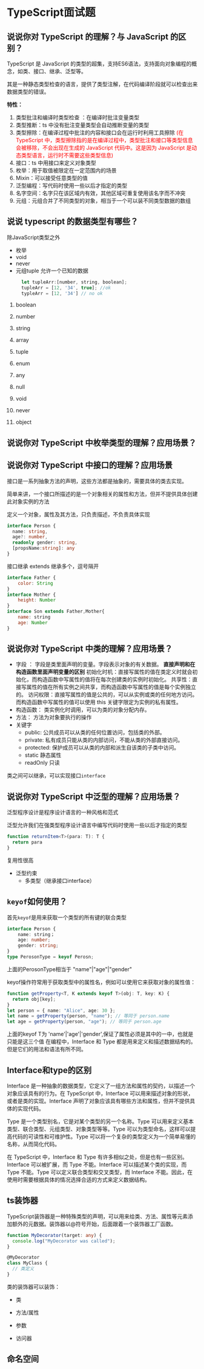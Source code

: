 # TypeScript面试题

## 说说你对 TypeScript 的理解？与 JavaScript 的区别？


TypeScript 是 JavaScript 的类型的超集，支持ES6语法，支持面向对象编程的概念，如类、接口、继承、泛型等。


其是一种静态类型检查的语言，提供了类型注解，在代码编译阶段就可以检查出来数据类型的错误。

**特性：**

1. 类型批注和编译时类型检查 ：在编译时批注变量类型
2. 类型推断：ts 中没有批注变量类型会自动推断变量的类型
3. 类型擦除：在编译过程中批注的内容和接口会在运行时利用工具擦除 <span style="color: red;">(在 TypeScript 中，类型擦除指的是在编译过程中，类型批注和接口等类型信息会被移除，不会出现在生成的 JavaScript 代码中。这是因为 JavaScript 是动态类型语言，运行时不需要这些类型信息)</span>
4. 接口：ts 中用接口来定义对象类型
5. 枚举：用于取值被限定在一定范围内的场景
6. Mixin：可以接受任意类型的值
7. 泛型编程：写代码时使用一些以后才指定的类型
8. 名字空间：名字只在该区域内有效，其他区域可重复使用该名字而不冲突
9. 元组：元组合并了不同类型的对象，相当于一个可以装不同类型数据的数组

## 说说 typescript 的数据类型有哪些？

除JavaScript类型之外

- 枚举
- void
- never
- 元组tuple
    允许一个已知的数据
    ```javascript
      let tupleArr:[number, string, boolean];
      tupleArr = [12, '34', true]; //ok
      typleArr = [12, '34'] // no ok
    ```
1. boolean

2. number
3. string
4. array
5. tuple
6. enum
7. any
8. null
9.  void
10. never
11. object 
## 说说你对 TypeScript 中枚举类型的理解？应用场景？



## 说说你对 TypeScript 中接口的理解？应用场景

接口是一系列抽象方法的声明，这些方法都是抽象的，需要具体的类去实现。

简单来讲，一个接口所描述的是一个对象相关的属性和方法，但并不提供具体创建此对象实例的方法

定义一个对象，属性及其方法，只负责描述，不负责具体实现

```typescript
interface Person {
  name: string,
  age?: number,
  readonly gender: string,
  [propsName:string]: any
}
```

接口继承 extends 继承多个，逗号隔开

```js
interface Father {
    color: String
}
interface Mother {
    height: Number
}
interface Son extends Father,Mother{
    name: string
    age: Number
}
```

## 说说你对 TypeScript 中类的理解？应用场景？

- 字段 ： 字段是类里面声明的变量。字段表示对象的有关数据。
    **直接声明和在构造函数里面声明变量的区别**
    初始化时机：直接写属性的值在类定义时就会初始化，而构造函数中写属性的值将在每次创建类的实例时初始化。
    共享性：直接写属性的值在所有实例之间共享，而构造函数中写属性的值是每个实例独立的。
    访问权限：直接写属性的值是公共的，可以从实例或类的任何地方访问。而构造函数中写属性的值可以使用 this 关键字限定为实例的私有属性。
- 构造函数： 类实例化时调用，可以为类的对象分配内存。
- 方法： 方法为对象要执行的操作
- 关键字
  - public: 公共成员可以从类的任何位置访问，包括类的外部。
  - private: 私有成员只能从类的内部访问，不能从类的外部直接访问。
  - protected: 保护成员可以从类的内部和派生自该类的子类中访问。
  - static 静态属性
  - readOnly 只读

类之间可以继承，可以实现接口`interface`

## 说说你对 TypeScript 中泛型的理解？应用场景？

泛型程序设计是程序设计语言的一种风格和范式

泛型允许我们在强类型程序设计语言中编写代码时使用一些以后才指定的类型

```typescript
function returnItem<T>(para: T): T {
  return para
}
```

复用性很高
- 泛型约束
  - 多类型（继承接口interface）

## `keyof`如何使用？
首先`keyof`是用来获取一个类型的所有键的联合类型
```typescript
interface Person {
    name: string；
    age: number;
    gender: string;
}
type PerosonType = keyof Perosn; 
```
上面的PerosonType相当于 "name"|"age"|"gender"

keyof操作符常用于获取类型中的属性名，例如可以使用它来获取对象的属性值：

```typescript
function getProperty<T, K extends keyof T>(obj: T, key: K) {
  return obj[key];
}
let person = { name: "Alice", age: 30 };
let name = getProperty(person, "name"); // 等同于 person.name
let age = getProperty(person, "age"); // 等同于 person.age
```
上面的keyof T为 'name'|'age'|'gender',保证了属性必须是其中的一中，也就是只能是这三个值
在编程中，Interface 和 Type 都是用来定义和描述数据结构的。但是它们的用法和语法有所不同。
## Interface和type的区别
Interface 是一种抽象的数据类型，它定义了一组方法和属性的契约，以描述一个对象应该具有的行为。在 TypeScript 中，Interface 可以用来描述对象的形状，或者是类的实现。Interface 声明了对象应该具有哪些方法和属性，但并不提供具体的实现代码。

Type 是一个类型别名，它是对某个类型的另一个名称。Type 可以用来定义基本类型、联合类型、元组类型、对象类型等等。Type 可以为类型命名，这样可以提高代码的可读性和可维护性。Type 可以将一个复杂的类型定义为一个简单易懂的名称，从而简化代码。

在 TypeScript 中，Interface 和 Type 有许多相似之处，但是也有一些区别。Interface 可以被扩展，而 Type 不能。Interface 可以描述某个类的实现，而 Type 不能。Type 可以定义联合类型和交叉类型，而 Interface 不能。因此，在使用时需要根据具体的情况选择合适的方式来定义数据结构。

## ts装饰器

TypeScript装饰器是一种特殊类型的声明，可以用来给类、方法、属性等元素添加额外的元数据。装饰器以@符号开始，后面跟着一个装饰器工厂函数。

```typescript
function MyDecorator(target: any) {
  console.log("MyDecorator was called");
}

@MyDecorator
class MyClass {
  // 类定义
}
```
类的装饰器可以装饰：
- 类
    
- 方法/属性
- 参数
- 访问器

## 命名空间